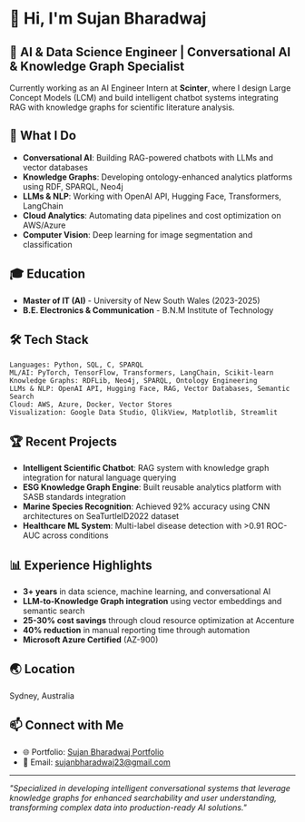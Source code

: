 # 👋 Hi, I'm Sujan Bharadwaj

## 🤖 AI & Data Science Engineer | Conversational AI & Knowledge Graph Specialist

Currently working as an AI Engineer Intern at **Scinter**, where I design Large Concept Models (LCM) and build intelligent chatbot systems integrating RAG with knowledge graphs for scientific literature analysis.

## 🔬 What I Do
- **Conversational AI**: Building RAG-powered chatbots with LLMs and vector databases
- **Knowledge Graphs**: Developing ontology-enhanced analytics platforms using RDF, SPARQL, Neo4j
- **LLMs & NLP**: Working with OpenAI API, Hugging Face, Transformers, LangChain
- **Cloud Analytics**: Automating data pipelines and cost optimization on AWS/Azure
- **Computer Vision**: Deep learning for image segmentation and classification

## 🎓 Education
- **Master of IT (AI)** - University of New South Wales (2023-2025)
- **B.E. Electronics & Communication** - B.N.M Institute of Technology

## 🛠️ Tech Stack
```
Languages: Python, SQL, C, SPARQL
ML/AI: PyTorch, TensorFlow, Transformers, LangChain, Scikit-learn
Knowledge Graphs: RDFLib, Neo4j, SPARQL, Ontology Engineering
LLMs & NLP: OpenAI API, Hugging Face, RAG, Vector Databases, Semantic Search
Cloud: AWS, Azure, Docker, Vector Stores
Visualization: Google Data Studio, QlikView, Matplotlib, Streamlit
```

## 🏆 Recent Projects
- **Intelligent Scientific Chatbot**: RAG system with knowledge graph integration for natural language querying
- **ESG Knowledge Graph Engine**: Built reusable analytics platform with SASB standards integration
- **Marine Species Recognition**: Achieved 92% accuracy using CNN architectures on SeaTurtleID2022 dataset
- **Healthcare ML System**: Multi-label disease detection with >0.91 ROC-AUC across conditions

## 📊 Experience Highlights
- **3+ years** in data science, machine learning, and conversational AI
- **LLM-to-Knowledge Graph integration** using vector embeddings and semantic search
- **25-30% cost savings** through cloud resource optimization at Accenture
- **40% reduction** in manual reporting time through automation
- **Microsoft Azure Certified** (AZ-900)

## 🌏 Location
Sydney, Australia

## 📫 Connect with Me
- 🌐 Portfolio: [Sujan Bharadwaj Portfolio](https://sujan2023-ai.github.io/sujan-bharadwaj-portfolio/)
- 📧 Email: sujanbharadwaj23@gmail.com

---
*"Specialized in developing intelligent conversational systems that leverage knowledge graphs for enhanced searchability and user understanding, transforming complex data into production-ready AI solutions."*

